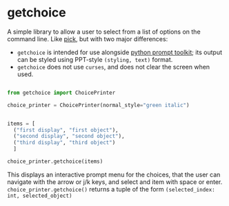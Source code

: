 # getchoice

A simple library to allow a user to select from a list of options on the command line. Like [pick](https://github.com/wong2/pick), but with two major differences:
 
- `getchoice` is intended for use alongside [python prompt toolkit](https://github.com/prompt-toolkit/python-prompt-toolkit); its output can be styled using PPT-style `(styling, text)` format.
- `getchoice` does not use `curses`, and does not clear the screen when used.


```python 

from getchoice import ChoicePrinter

choice_printer = ChoicePrinter(normal_style="green italic")


items = [ 
  ("first display", "first object"), 
  ("second display", "second object"), 
  ("third display", "third object")
  ]

choice_printer.getchoice(items)
```

This displays an interactive prompt menu for the choices, that the user can navigate with the arrow or j/k keys, and select and item with space or enter. `choice_printer.getchoice()` returns a tuple of the form `(selected_index: int, selected_object)`

